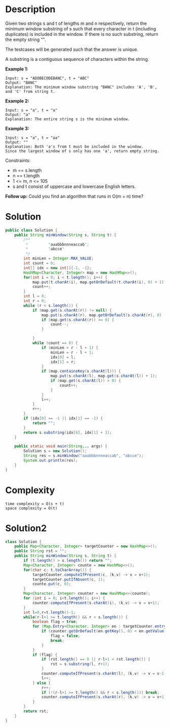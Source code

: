 # Description
Given two strings s and t of lengths m and n respectively, return the minimum window substring of s such that every character in t (including duplicates) is included in the window. If there is no such substring, return the empty string "".

The testcases will be generated such that the answer is unique.

A substring is a contiguous sequence of characters within the string.

 

**Example 1:**
```
Input: s = "ADOBECODEBANC", t = "ABC"
Output: "BANC"
Explanation: The minimum window substring "BANC" includes 'A', 'B', and 'C' from string t.
```

**Example 2:**
```
Input: s = "a", t = "a"
Output: "a"
Explanation: The entire string s is the minimum window.
```
**Example 3:**
```
Input: s = "a", t = "aa"
Output: ""
Explanation: Both 'a's from t must be included in the window.
Since the largest window of s only has one 'a', return empty string.
```

Constraints:

* m == s.length
* n == t.length
* 1 <= m, n <= 105
* s and t consist of uppercase and lowercase English letters.
 

**Follow up:** Could you find an algorithm that runs in O(m + n) time?

# Solution
```java
public class Solution {
    public String minWindow(String s, String t) {
        /**
         *         "aaabbbnnneaccab";
         *         "abcce"
         */
        int minLen = Integer.MAX_VALUE;
        int count = 0;
        int[] idx = new int[]{-1, -1};
        HashMap<Character, Integer> map = new HashMap<>();
        for(int i = 0; i < t.length(); i++) {
            map.put(t.charAt(i), map.getOrDefault(t.charAt(i), 0) + 1);
            count++;
        }
        int l = 0;
        int r = 0;
        while (r < s.length()) {
            if (map.get(s.charAt(r)) != null) {
                map.put(s.charAt(r), map.getOrDefault(s.charAt(r), 0) - 1);
                if (map.get(s.charAt(r)) >= 0) {
                    count--;
                }

            }
            while (count == 0) {
                if (minLen > r - l + 1) {
                    minLen = r - l + 1;
                    idx[0] = l;
                    idx[1] = r;
                }
                if (map.containsKey(s.charAt(l))) {
                    map.put(s.charAt(l), map.get(s.charAt(l)) + 1);
                    if (map.get(s.charAt(l)) > 0) {
                        count++;
                    }
                }
                l++;
            }
            r++;
        }
        if (idx[0] == -1 || idx[1] == -1) {
            return "";
        }
        return s.substring(idx[0], idx[1] + 1);
    }

    public static void main(String... args) {
        Solution s = new Solution();
        String res = s.minWindow("aaabbbnnneaccab", "abcce");
        System.out.println(res);
    }
}
```
# Complexity
```
time complexity = O(s + t)
space complexity = O(t)
```


# Solution2
```java
class Solution {
    public Map<Character, Integer> targetCounter = new HashMap<>();
    public String rst = "";
    public String minWindow(String s, String t) {
        if (t.length() > s.length()) return "";
        Map<Character, Integer> counte = new HashMap<>();
        for(char c: t.toCharArray()) {
            targetCounter.computeIfPresent(c, (k,v) -> v = v+1);
            targetCounter.putIfAbsent(c, 1);
            counte.put(c, 0);
        }
        Map<Character, Integer> counter = new HashMap<>(counte);
        for (int i = 0; i<t.length(); i++) {
            counter.computeIfPresent(s.charAt(i), (k,v) -> v = v+1);
        }
        int l=0,r=t.length()-1;
        while(r-l+1 >= t.length() && r < s.length()) {
            boolean flag = true;
            for (Map.Entry<Character, Integer> en : targetCounter.entrySet()) {
                if (counter.getOrDefault(en.getKey(), 0) < en.getValue()) {
                    flag = false;
                    break;
                }
            }
            if (flag) {
                if (rst.length() == 0 || r-l+1 < rst.length()) {
                    rst = s.substring(l, r+1);
                }
                counter.computeIfPresent(s.charAt(l), (k,v) -> v = v-1);
                l++;
            } else {
                r++;
                if (!(r-l+1 >= t.length() && r < s.length())) break;
                counter.computeIfPresent(s.charAt(r), (k,v) -> v = v+1);
            }
        }
        return rst;
    }
}
```
